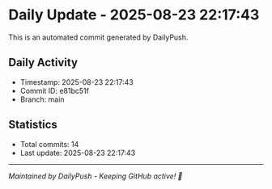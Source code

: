 # Daily Update - 2025-08-23 22:17:43

This is an automated commit generated by DailyPush.

## Daily Activity
- Timestamp: 2025-08-23 22:17:43
- Commit ID: e81bc51f
- Branch: main

## Statistics
- Total commits: 14
- Last update: 2025-08-23 22:17:43

---
*Maintained by DailyPush - Keeping GitHub active! 🚀*
